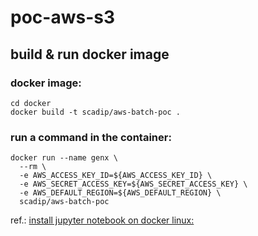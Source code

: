 # poc-aws-s3

## build & run docker image 

### docker image:
```shell
cd docker 
docker build -t scadip/aws-batch-poc .
```

### run a command in the container:
```shell
docker run --name genx \
  --rm \
  -e AWS_ACCESS_KEY_ID=${AWS_ACCESS_KEY_ID} \
  -e AWS_SECRET_ACCESS_KEY=${AWS_SECRET_ACCESS_KEY} \
  -e AWS_DEFAULT_REGION=${AWS_DEFAULT_REGION} \
  scadip/aws-batch-poc
```

ref.: [install jupyter notebook on docker linux:](https://tcoil.info/build-custom-miniconda-docker-image-with-dockerfile/)